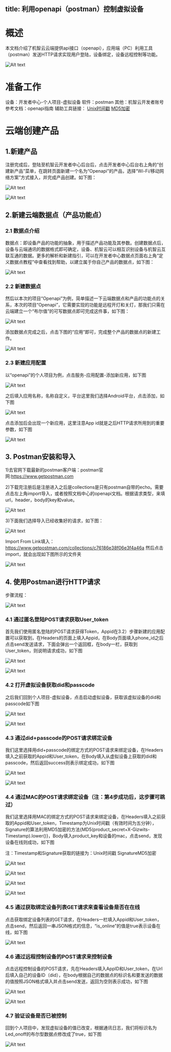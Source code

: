 title: 利用openapi（postman）控制虚拟设备
---
# 概述
本文档介绍了机智云云端提供api接口（openapi），应用端（PC）利用工具（postman）发送HTTP请求实现用户登陆，设备绑定，设备远程控制等功能。

![Alt text](/assets/zh-cn/UserManual/OpenAPI/1484202039422.png)

# 准备工作
设备：开发者中心-个人项目-虚拟设备
软件：postman
其他：机智云开发者账号
参考文档：openapi指南
辅助工具链接：
[Unix时间戳](http://tool.chinaz.com/Tools/unixtime.aspx)
[MD5加密](http://tool.chinaz.com/Tools/unixtime.aspx)

# 云端创建产品

## 1.新建产品

注册完成后，登陆至机智云开发者中心后台后，点击开发者中心后台右上角的“创建新产品”菜单，在跳转页面新建一个名为“Openapi”的产品，选择“Wi-Fi/移动网络方案”方式接入，并完成产品创建。如下图：

![Alt text](/assets/zh-cn/UserManual/OpenAPI/1484202107571.png)

![Alt text](/assets/zh-cn/UserManual/OpenAPI/1484202114252.png)

## 2.新建云端数据点（产品功能点）

### 2.1 数据点介绍

数据点：即设备产品的功能的抽象，用于描述产品功能及其参数。创建数据点后，设备与云端通讯的数据格式即可确定，设备、机智云可以相互识别设备与机智云互联互通的数据。更多的解析和新建指引，可以在开发者中心数据点页面右上角“定义数据点教程”中查看找到帮助，以建立属于你自己产品的数据点，如下图：

![Alt text](/assets/zh-cn/UserManual/OpenAPI/1484202149343.png)

### 2.2 新建数据点

然后以本次的项目“Openapi”为例，简单描述一下云端数据点和产品的功能点的关系，本次的项目“Openapi”，它需要实现的功能是远程开灯和关灯，那我们只需在云端建立一个“布尔值”的可写数据点即可完成这件事，如下图：

![Alt text](/assets/zh-cn/UserManual/OpenAPI/1484202154955.png)

添加数据点完成之后，点击下图的“应用”即可，完成整个产品的数据点的新建工作。

![Alt text](/assets/zh-cn/UserManual/OpenAPI/1484202160359.png)

### 2.3 新建应用配置

以“openapi”的个人项目为例，点击服务-应用配置-添加新应用，如下图

![Alt text](/assets/zh-cn/UserManual/OpenAPI/1484202178157.png)

之后填入应用名称，名称自定义，平台这里我们选择Android平台，点击添加，如下图

![Alt text](/assets/zh-cn/UserManual/OpenAPI/1484202184575.png)

点击添加后会出现一个新应用，这里注意App id就是之后HTTP请求所用到的重要参数，如下图

![Alt text](/assets/zh-cn/UserManual/OpenAPI/1484202189219.png)

## 3. Postman安装和导入
1)去官网下载最新的postman客户端：postman官网:https://www.getpostman.com

2)下载完注册后是注册进入之后是collections是只有postman自带的echo。需要点击左上角import导入，或者按照文档中心的openapi文档。根据请求类型，来填url，header，body的key和value。

![Alt text](/assets/zh-cn/UserManual/OpenAPI/1484204845865.png)


3)下面我们选择导入已经收集好的请求，如下图：

![Alt text](/assets/zh-cn/UserManual/OpenAPI/1484204941259.png)

Import From Link填入：
https://www.getpostman.com/collections/c76186e38f06e3f4a46a
然后点击import，就会出现如下图所示的文件夹

![Alt text](/assets/zh-cn/UserManual/OpenAPI/1484202208479.png)



## 4. 使用Postman进行HTTP请求
步骤流程：

![Alt text](/assets/zh-cn/UserManual/OpenAPI/1484202220532.png)

### 4.1 通过匿名登陆POST请求获取User_token

首先我们使用匿名登陆的POST请求获得Token，Appid在3.2）步骤新建的应用配置可以获取到，在Headers的页面上填入Appid，在Body页面填入phone_id之后点击send发送请求，下面会弹出一个返回框，在body一栏，获取到User_token，则说明请求成功，如下图

![Alt text](/assets/zh-cn/UserManual/OpenAPI/1484202234913.png)

![Alt text](/assets/zh-cn/UserManual/OpenAPI/1484202257125.png)


### 4.2 打开虚拟设备获取did和passcode

之后我们回到个人项目-虚拟设备，点击启动虚拟设备，获取该虚拟设备的did和passcode如下图

![Alt text](/assets/zh-cn/UserManual/OpenAPI/1484202268352.png)

![Alt text](/assets/zh-cn/UserManual/OpenAPI/1484202273760.png)

### 4.3 通过did+passcode的POST请求绑定设备

我们这里选择用did+passcode的绑定方式的POST请求来绑定设备，在Headers填入之前获取的Appid和User_token，在Body填入从虚拟设备上获取的did和passcode，然后返回success则表示绑定成功，如下图

![Alt text](/assets/zh-cn/UserManual/OpenAPI/1484202319341.png)

![Alt text](/assets/zh-cn/UserManual/OpenAPI/1484202323986.png)

### 4.4 通过MAC的POST请求绑定设备（注：第4步成功后，这步骤可跳过）
我们这里选择用MAC的绑定方式的POST请求来绑定设备，在Headers填入之前获取的Appid和User_token，Timestamp为Unix时间戳（有效时间为五分钟），Signature的算法利用MD5加密的方法{MD5(product_secret+X-Gizwits-Timestamp).lower()}，Body填入product_key和设备的mac，点击send，发现设备在线则成功，如下图

注：Timestamp和Signature获取的链接为：Unix时间戳 SignatureMD5加密

![Alt text](/assets/zh-cn/UserManual/OpenAPI/1484202337484.png)

![Alt text](/assets/zh-cn/UserManual/OpenAPI/1484202344923.png)

![Alt text](/assets/zh-cn/UserManual/OpenAPI/1484202354309.png)

![Alt text](/assets/zh-cn/UserManual/OpenAPI/1484202366432.png)

### 4.5 通过获取绑定设备列表GET请求来查看设备是否在在线

点击获取绑定设备列表的GET请求，在Headers一栏填入Appid和User_token，点击send，然后返回一串JSON格式的信息，“is_online”的值是true表示设备在线，如下图

![Alt text](/assets/zh-cn/UserManual/OpenAPI/1484202391470.png)

### 4.6 通过远程控制设备的POST请求来控制设备

点击远程控制设备的POST请求，先在Headers填入AppID和User_token，在Url后填入自己的设备ID（did），在body根据自己的数据点的标识名和要发送的数据的值按照JSON格式填入并点击send发送，返回为空则表示成功，如下图

![Alt text](/assets/zh-cn/UserManual/OpenAPI/1484202399547.png)

![Alt text](/assets/zh-cn/UserManual/OpenAPI/1484202404343.png)

### 4.7 验证设备是否已被控制

回到个人项目中，发现虚拟设备的值已改变，根据通讯日志，我们将标识名为Led_onoff的布尔型数据点修改成了true，如下图

![Alt text](/assets/zh-cn/UserManual/OpenAPI/1484202412119.png)









